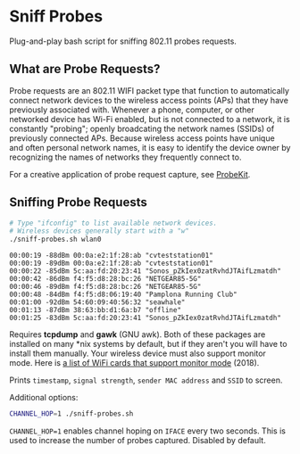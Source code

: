 # Sniff Probes

Plug-and-play bash script for sniffing 802.11 probes requests. 

## What are Probe Requests?

Probe requests are an 802.11 WIFI packet type that function to automatically connect network devices to the wireless access points (APs) that they have previously associated with. Whenever a phone, computer, or other networked device has Wi-Fi enabled, but is not connected to a network, it is constantly "probing"; openly broadcating the network names (SSIDs) of previously connected APs. Because wireless access points have unique and often personal network names, it is easy to identify the device owner by recognizing the names of networks they frequently connect to.

For a creative application of probe request capture, see [ProbeKit](https://github.com/brannondorsey/ProbeKit). 

## Sniffing Probe Requests

```bash
# Type "ifconfig" to list available network devices.
# Wireless devices generally start with a "w"
./sniff-probes.sh wlan0
```

```
00:00:19 -88dBm 00:0a:e2:1f:28:ab "cvteststation01"
00:00:19 -89dBm 00:0a:e2:1f:28:ab "cvteststation01"
00:00:22 -85dBm 5c:aa:fd:20:23:41 "Sonos_pZkIex0zatRvhdJTAifLzmatdh"
00:00:42 -86dBm f4:f5:d8:28:bc:26 "NETGEAR85-5G"
00:00:46 -89dBm f4:f5:d8:28:bc:26 "NETGEAR85-5G"
00:00:48 -84dBm f4:f5:d8:06:19:40 "Pamplona Running Club"
00:01:00 -92dBm 54:60:09:40:56:32 "seawhale"
00:01:13 -87dBm 38:63:bb:d1:6a:b7 "offline"
00:01:25 -83dBm 5c:aa:fd:20:23:41 "Sonos_pZkIex0zatRvhdJTAifLzmatdh"
```
Requires **tcpdump** and **gawk** (GNU awk). Both of these packages are installed on many *nix systems by default, but if they aren't you will have to install them manually. Your wireless device must also support monitor mode. Here is [a list of WiFi cards that support monitor mode](https://www.wirelesshack.org/best-kali-linux-compatible-usb-adapter-dongles-2016.html) (2018).

Prints `timestamp`, `signal strength`, `sender MAC address` and `SSID` to screen.

Additional options:

```bash
CHANNEL_HOP=1 ./sniff-probes.sh
```

`CHANNEL_HOP=1` enables channel hoping on `IFACE` every two seconds. This is used to increase the number of probes captured. Disabled by default.
